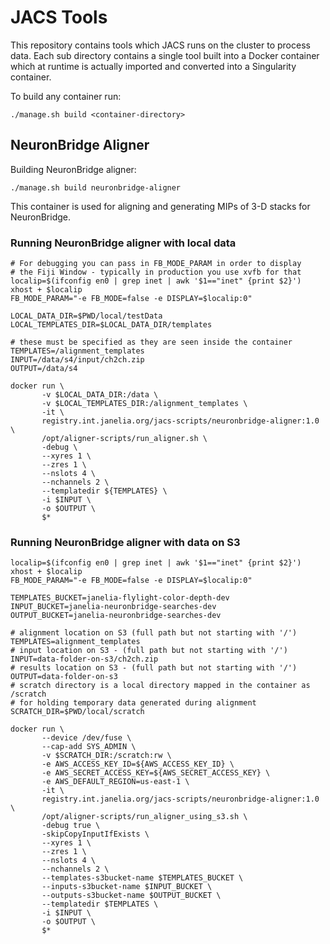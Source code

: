 # JACS Tools

This repository contains tools which JACS runs on the cluster to process data.
Each sub directory contains a single tool built into a Docker container which at runtime is actually imported and converted into a
Singularity container.

To build any container run:
```
./manage.sh build <container-directory>
```

## NeuronBridge Aligner

Building NeuronBridge aligner:
```
./manage.sh build neuronbridge-aligner
```

This container is used for aligning and generating MIPs of 3-D stacks for NeuronBridge.

### Running NeuronBridge aligner with local data

```
# For debugging you can pass in FB_MODE_PARAM in order to display 
# the Fiji Window - typically in production you use xvfb for that 
localip=$(ifconfig en0 | grep inet | awk '$1=="inet" {print $2}')
xhost + $localip
FB_MODE_PARAM="-e FB_MODE=false -e DISPLAY=$localip:0"

LOCAL_DATA_DIR=$PWD/local/testData
LOCAL_TEMPLATES_DIR=$LOCAL_DATA_DIR/templates

# these must be specified as they are seen inside the container
TEMPLATES=/alignment_templates
INPUT=/data/s4/input/ch2ch.zip
OUTPUT=/data/s4

docker run \
       -v $LOCAL_DATA_DIR:/data \
       -v $LOCAL_TEMPLATES_DIR:/alignment_templates \
       -it \
       registry.int.janelia.org/jacs-scripts/neuronbridge-aligner:1.0 \
       /opt/aligner-scripts/run_aligner.sh \
       -debug \
       --xyres 1 \
       --zres 1 \
       --nslots 4 \
       --nchannels 2 \
       --templatedir ${TEMPLATES} \
       -i $INPUT \
       -o $OUTPUT \
       $*
```

### Running NeuronBridge aligner with data on S3
```
localip=$(ifconfig en0 | grep inet | awk '$1=="inet" {print $2}')
xhost + $localip
FB_MODE_PARAM="-e FB_MODE=false -e DISPLAY=$localip:0"

TEMPLATES_BUCKET=janelia-flylight-color-depth-dev
INPUT_BUCKET=janelia-neuronbridge-searches-dev
OUTPUT_BUCKET=janelia-neuronbridge-searches-dev

# alignment location on S3 (full path but not starting with '/')
TEMPLATES=alignment_templates
# input location on S3 - (full path but not starting with '/')
INPUT=data-folder-on-s3/ch2ch.zip
# results location on S3 - (full path but not starting with '/')
OUTPUT=data-folder-on-s3
# scratch directory is a local directory mapped in the container as /scratch
# for holding temporary data generated during alignment
SCRATCH_DIR=$PWD/local/scratch

docker run \
       --device /dev/fuse \
       --cap-add SYS_ADMIN \
       -v $SCRATCH_DIR:/scratch:rw \
       -e AWS_ACCESS_KEY_ID=${AWS_ACCESS_KEY_ID} \
       -e AWS_SECRET_ACCESS_KEY=${AWS_SECRET_ACCESS_KEY} \
       -e AWS_DEFAULT_REGION=us-east-1 \
       -it \
       registry.int.janelia.org/jacs-scripts/neuronbridge-aligner:1.0 \
       /opt/aligner-scripts/run_aligner_using_s3.sh \
       -debug true \
       -skipCopyInputIfExists \
       --xyres 1 \
       --zres 1 \
       --nslots 4 \
       --nchannels 2 \
       --templates-s3bucket-name $TEMPLATES_BUCKET \
       --inputs-s3bucket-name $INPUT_BUCKET \
       --outputs-s3bucket-name $OUTPUT_BUCKET \
       --templatedir $TEMPLATES \
       -i $INPUT \
       -o $OUTPUT \
       $*
```
